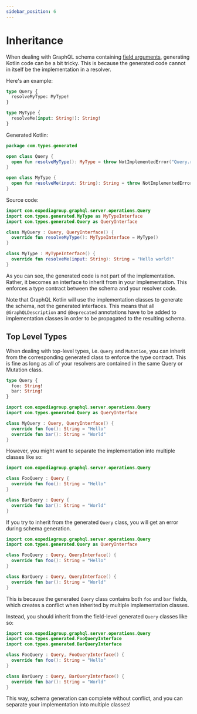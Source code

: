 ```yaml
---
sidebar_position: 6
---
```


# Inheritance

When dealing with GraphQL schema containing [field arguments](https://graphql.com/learn/arguments/),
generating Kotlin code can be a bit tricky. This is because the generated code cannot in itself be the implementation
in a resolver.

Here's an example:

```graphql
type Query {
  resolveMyType: MyType!
}

type MyType {
  resolveMe(input: String!): String!
}
```

Generated Kotlin:

```kotlin
package com.types.generated

open class Query {
  open fun resolveMyType(): MyType = throw NotImplementedError("Query.resolveMyType must be implemented.")
}

open class MyType {
  open fun resolveMe(input: String): String = throw NotImplementedError("MyType.resolveMe must be implemented.")
}
```

Source code:

```kotlin
import com.expediagroup.graphql.server.operations.Query
import com.types.generated.MyType as MyTypeInterface
import com.types.generated.Query as QueryInterface

class MyQuery : Query, QueryInterface() {
  override fun resolveMyType(): MyTypeInterface = MyType()
}

class MyType : MyTypeInterface() {
  override fun resolveMe(input: String): String = "Hello world!"
}
```

As you can see, the generated code is not part of the implementation. Rather, it becomes an interface to inherit from in your implementation.
This enforces a type contract between the schema and your resolver code.

Note that GraphQL Kotlin will use the implementation classes to generate the schema, not the generated interfaces.
This means that all `@GraphQLDescription` and `@Deprecated` annotations have to be added to implementation classes
in order to be propagated to the resulting schema.

## Top Level Types

When dealing with top-level types, i.e. `Query` and `Mutation`, you can inherit from the corresponding generated class
to enforce the type contract. This is fine as long as all of your resolvers are contained in the same Query or Mutation class.

```graphql
type Query {
  foo: String!
  bar: String!
}
```

```kotlin
import com.expediagroup.graphql.server.operations.Query
import com.types.generated.Query as QueryInterface

class MyQuery : Query, QueryInterface() {
  override fun foo(): String = "Hello"
  override fun bar(): String = "World"
}
```

However, you might want to separate the implementation into multiple classes like so:

```kotlin
import com.expediagroup.graphql.server.operations.Query

class FooQuery : Query {
  override fun foo(): String = "Hello"
}

class BarQuery : Query {
  override fun bar(): String = "World"
}
```

If you try to inherit from the generated `Query` class, you will get an error during schema generation.

```kotlin
import com.expediagroup.graphql.server.operations.Query
import com.types.generated.Query as QueryInterface

class FooQuery : Query, QueryInterface() {
  override fun foo(): String = "Hello"
}

class BarQuery : Query, QueryInterface() {
  override fun bar(): String = "World"
}
```

This is because the generated `Query` class contains both `foo` and `bar` fields, which creates a conflict when inherited by multiple implementation classes.

Instead, you should inherit from the field-level generated `Query` classes like so:

```kotlin
import com.expediagroup.graphql.server.operations.Query
import com.types.generated.FooQueryInterface
import com.types.generated.BarQueryInterface

class FooQuery : Query, FooQueryInterface() {
  override fun foo(): String = "Hello"
}

class BarQuery : Query, BarQueryInterface() {
  override fun bar(): String = "World"
}
```

This way, schema generation can complete without conflict, and you can separate your implementation into multiple classes!
